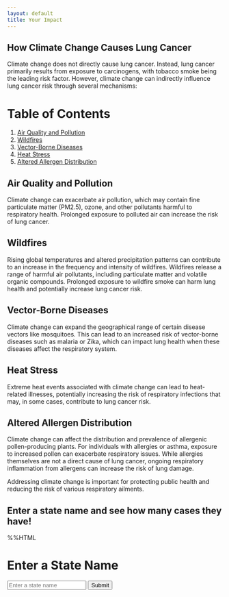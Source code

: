 ```yaml
---
layout: default
title: Your Impact
---
```


## How Climate Change Causes Lung Cancer

Climate change does not directly cause lung cancer. Instead, lung cancer primarily results from exposure to carcinogens, with tobacco smoke being the leading risk factor. However, climate change can indirectly influence lung cancer risk through several mechanisms:

# Table of Contents

1. [Air Quality and Pollution](#air-quality-and-pollution)
2. [Wildfires](#wildfires)
3. [Vector-Borne Diseases](#vector-borne-diseases)
4. [Heat Stress](#heat-stress)
5. [Altered Allergen Distribution](#altered-allergen-distribution)

## Air Quality and Pollution

Climate change can exacerbate air pollution, which may contain fine particulate matter (PM2.5), ozone, and other pollutants harmful to respiratory health. Prolonged exposure to polluted air can increase the risk of lung cancer.

## Wildfires

Rising global temperatures and altered precipitation patterns can contribute to an increase in the frequency and intensity of wildfires. Wildfires release a range of harmful air pollutants, including particulate matter and volatile organic compounds. Prolonged exposure to wildfire smoke can harm lung health and potentially increase lung cancer risk.

## Vector-Borne Diseases

Climate change can expand the geographical range of certain disease vectors like mosquitoes. This can lead to an increased risk of vector-borne diseases such as malaria or Zika, which can impact lung health when these diseases affect the respiratory system.

## Heat Stress

Extreme heat events associated with climate change can lead to heat-related illnesses, potentially increasing the risk of respiratory infections that may, in some cases, contribute to lung cancer risk.

## Altered Allergen Distribution

Climate change can affect the distribution and prevalence of allergenic pollen-producing plants. For individuals with allergies or asthma, exposure to increased pollen can exacerbate respiratory issues. While allergies themselves are not a direct cause of lung cancer, ongoing respiratory inflammation from allergens can increase the risk of lung damage.

Addressing climate change is important for protecting public health and reducing the risk of various respiratory ailments.

## Enter a state name and see how many cases they have! 

%%HTML
<head>
    <title>State Input</title>
</head>
<body>
    <h1>Enter a State Name</h1>
    <form id="stateForm">
        <input type="text" id="stateInput" placeholder="Enter a state name">
        <button type="submit">Submit</button>
    </form>

<div id="result">
        <!-- The result from the backend will be displayed here -->
    </div>

<script>
        // Listen for the form submission
        document.getElementById('stateForm').addEventListener('submit', function (e) {
            e.preventDefault(); // Prevent the default form submission

            // Get the state name from the input field
            const stateName = document.getElementById('stateInput').value;

            // Send the stateName to the backend using a fetch request
            fetch('https://cancer0.stu.nighthawkcodingsociety.com/', {
                method: 'POST',
                headers: {
                    'Content-Type': 'application/json',
                },
                body: JSON.stringify({ state_name: stateName }),
            })
            .then(response => response.json())
            .then(data => {
                // Display the result from the backend in the result div
                document.getElementById('result').textContent = `Result from backend: ${data.result}`;
            })
            .catch(error => {
                console.error('Error:', error);
            });
        });
    </script>
</body>
